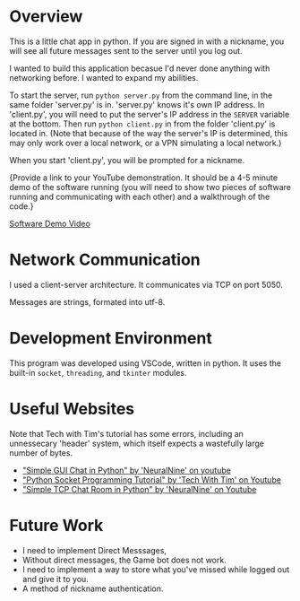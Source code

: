 # Overview

This is a little chat app in python. If you are signed in with a nickname, you will see all future messages sent to the server until you log out.

I wanted to build this application becasue I'd never done anything with networking before. I wanted to expand my abilities.

To start the server, run `python server.py` from the command line, in the same folder 'server.py' is in. 'server.py' knows it's own IP address. In 'client.py', you will need to put the server's IP address in the `SERVER` variable at the bottom. Then run `python client.py` in from the folder 'client.py' is located in. (Note that because of the way the server's IP is determined, this may only work over a local network, or a VPN simulating a local network.)

When you start 'client.py', you will be prompted for a nickname.

{Provide a link to your YouTube demonstration.  It should be a 4-5 minute demo of the software running (you will need to show two pieces of software running and communicating with each other) and a walkthrough of the code.}

[Software Demo Video](http://youtube.link.goes.here)

# Network Communication

I used a client-server architecture. It communicates via TCP on port 5050.

Messages are strings, formated into utf-8.

# Development Environment

This program was developed using VSCode, written in python. It uses the built-in `socket`, `threading`, and `tkinter` modules.

# Useful Websites

Note that Tech with Tim's tutorial has some errors, including an unnessecary 'header' system, which itself expects a wastefully large number of bytes.

* ["Simple GUI Chat in Python" by 'NeuralNine' on youtube](https://www.youtube.com/watch?v=sopNW98CRag)
* ["Python Socket Programming Tutorial" by 'Tech With Tim' on Youtube](https://www.youtube.com/watch?v=3QiPPX-KeSc)
* ["Simple TCP Chat Room in Python" by 'NeuralNine' on Youtube](https://www.youtube.com/watch?v=3UOyky9sEQY)

# Future Work

* I need to implement Direct Messsages,
* Without direct messages, the Game bot does not work.
* I need to implement a way to store what you've missed while logged out and give it to you.
* A method of nickname authentication.
